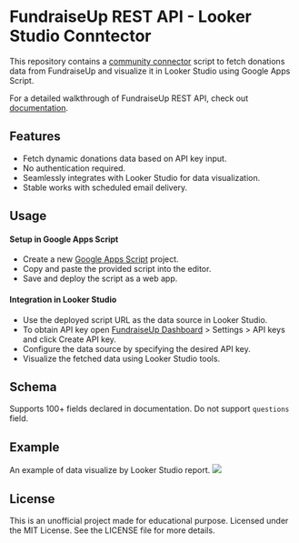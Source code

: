 FundraiseUp REST API - Looker Studio Conntector
=============
This repository contains a [community connector](https://developers.google.com/looker-studio/connector "community connector") script to fetch donations data from FundraiseUp and visualize it in Looker Studio using Google Apps Script.

For a detailed walkthrough of FundraiseUp REST API, check out [documentation](https://fundraiseup.com/docs/rest-api/ "documentation").

Features
-------------
- Fetch dynamic donations data based on API key input.
- No authentication required.
- Seamlessly integrates with Looker Studio for data visualization.
- Stable works with scheduled email delivery.

Usage
-------------
#### Setup in Google Apps Script
- Create a new [Google Apps Script](https://script.google.com/ "Google Apps Script") project.
- Copy and paste the provided script into the editor.
- Save and deploy the script as a web app.

#### Integration in Looker Studio
- Use the deployed script URL as the data source in Looker Studio.
- To obtain API key open [FundraiseUp Dashboard](https://dashboard.fundraiseup.com/ "FundraiseUp Dashboard") > Settings > API keys and click Create API key.
- Configure the data source by specifying the desired API key.
- Visualize the fetched data using Looker Studio tools.

Schema
-------------
Supports 100+ fields declared in documentation. Do not support ```questions``` field.

Example
-------------
An example of data visualize by Looker Studio report.
![](https://iili.io/2nSwI2f.png)

License
-------------
This is an unofficial project made for educational purpose. Licensed under the MIT License. See the LICENSE file for more details.
